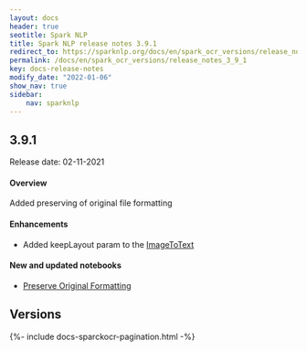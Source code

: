 ```yaml
---
layout: docs
header: true
seotitle: Spark NLP
title: Spark NLP release notes 3.9.1
redirect_to: https://sparknlp.org/docs/en/spark_ocr_versions/release_notes_3_9_1
permalink: /docs/en/spark_ocr_versions/release_notes_3_9_1
key: docs-release-notes
modify_date: "2022-01-06"
show_nav: true
sidebar:
    nav: sparknlp
---
```


<div class="h3-box" markdown="1">

## 3.9.1

Release date: 02-11-2021

#### Overview

Added preserving of original file formatting

#### Enhancements

* Added keepLayout param to the [ImageToText](ocr_pipeline_components#imagetotext)

#### New and updated notebooks

* [Preserve Original Formatting](https://github.com/JohnSnowLabs/spark-ocr-workshop/blob/3.9.1/jupyter/SparkOcrPreserveOriginalFormatting.ipynb)

</div><div class="prev_ver h3-box" markdown="1">

## Versions

</div>
{%- include docs-sparckocr-pagination.html -%}